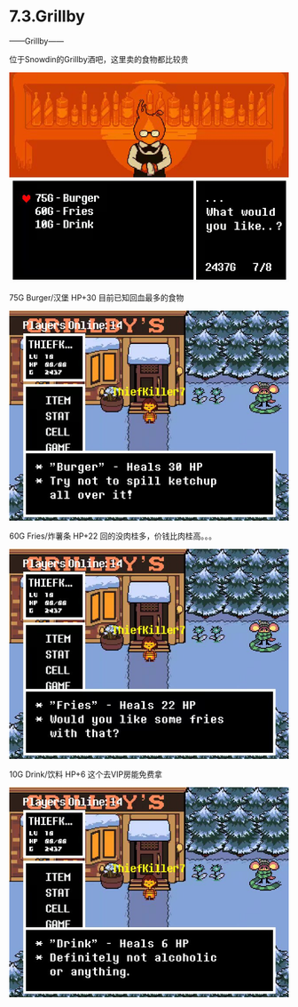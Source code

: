 # 7.3.Grillby

——Grillby——

位于Snowdin的Grillby酒吧，这里卖的食物都比较贵

![Grillby](Grillby.jpg)



75G Burger/汉堡 HP+30
目前已知回血最多的食物

![汉堡](汉堡.jpg)



60G Fries/炸薯条 HP+22
回的没肉桂多，价钱比肉桂高。。。

![炸薯条](炸薯条.jpg)



10G Drink/饮料 HP+6
这个去VIP房能免费拿	

![饮料](饮料.jpg)